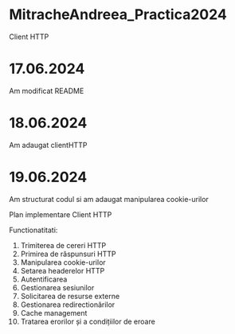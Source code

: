 # MitracheAndreea_Practica2024
Client HTTP


# 17.06.2024

Am modificat README

# 18.06.2024

Am adaugat clientHTTP

# 19.06.2024

Am structurat codul si am adaugat manipularea cookie-urilor

Plan implementare Client HTTP

Functionatitati:

1.    Trimiterea de cereri HTTP
2.    Primirea de răspunsuri HTTP
3.    Manipularea cookie-urilor
4.    Setarea headerelor HTTP
5.    Autentificarea
6.    Gestionarea sesiunilor
7.    Solicitarea de resurse externe
8.    Gestionarea redirectionărilor
9.    Cache management
10.    Tratarea erorilor și a condițiilor de eroare